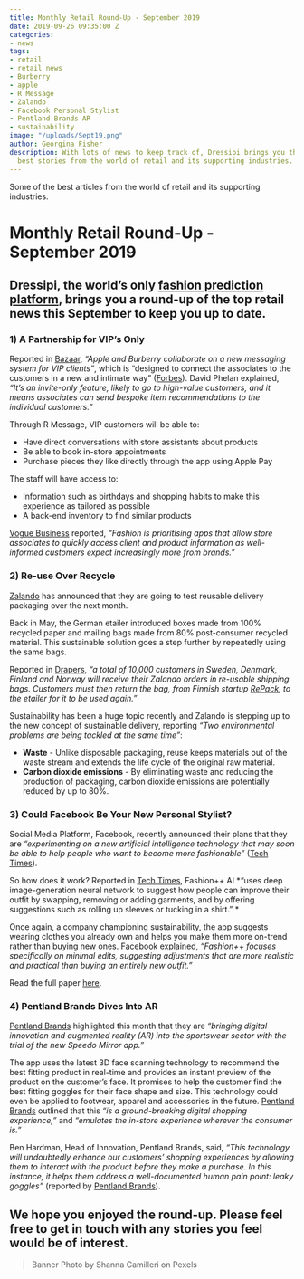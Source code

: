 ```yaml
---
title: Monthly Retail Round-Up - September 2019
date: 2019-09-26 09:35:00 Z
categories:
- news
tags:
- retail
- retail news
- Burberry
- apple
- R Message
- Zalando
- Facebook Personal Stylist
- Pentland Brands AR
- sustainability
image: "/uploads/Sept19.png"
author: Georgina Fisher
description: With lots of news to keep track of, Dressipi brings you this month's
  best stories from the world of retail and its supporting industries.
---
```


Some of the best articles from the world of retail and its supporting industries.

# Monthly Retail Round-Up - September 2019

## Dressipi, the world’s only [fashion prediction platform](https://dressipi.com/solutions/predictive-retail/), brings you a round-up of the top retail news this September to keep you up to date.

### 1) A Partnership for VIP’s Only

Reported in [Bazaar](https://www.harpersbazaar.com/uk/fashion/fashion-news/a28916661/apple-burberry-messaging-system-vip-clients/), *“Apple and Burberry collaborate on a new messaging system for VIP clients”*, which is “designed to connect the associates to the customers in a new and intimate way” ([Forbes](https://www.forbes.com/sites/davidphelan/2019/09/03/apple-and-burberry-team-up-to-create-dazzling-ios-apps/#2dce0ecd4267)). David Phelan explained, *“It’s an invite-only feature, likely to go to high-value customers, and it means associates can send bespoke item recommendations to the individual customers.”*

Through R Message, VIP customers will be able to:
* Have direct conversations with store assistants about products 
* Be able to book in-store appointments
* Purchase pieces they like directly through the app using Apple Pay

The staff will have access to:
* Information such as birthdays and shopping habits to make this experience as tailored as possible
* A back-end inventory to find similar products 

[Vogue Business](https://www.voguebusiness.com/technology/burberry-chat-r-world-ios-luxury-retail-consumers) reported, *“Fashion is prioritising apps that allow store associates to quickly access client and product information as well-informed customers expect increasingly more from brands.”*

### 2) Re-use Over Recycle

[Zalando](https://corporate.zalando.com/en/newsroom/en/stories/zalando-tests-reusable-packaging-delivery) has announced that they are going to test reusable delivery packaging over the next month.

Back in May, the German etailer introduced boxes made from 100% recycled paper and mailing bags made from 80% post-consumer recycled material. This sustainable solution goes a step further by repeatedly using the same bags.

Reported in [Drapers](https://www.drapersonline.com/7037551.article?utm_source=newsletter&utm_medium=email&utm_campaign=DR_EditorialNewsletters.Reg:%20Send%20-%20Daily%20News&mkt_tok=eyJpIjoiTVRGbFlUTXlOMlF6TUdVdyIsInQiOiJmYjNnVGVoMlAyTlB3XC9nOG1mNDNhN2dYN0k1U29LblhpclwvNFZxdmlDRCtrN2ZmQmZhaXlwZ28yMFRUQUZwRkpYb01HbUgzUE5KcTFyblJaWnFBdjU2anBLTmNCQUhGbFwvRGhNR1NHT3M1aDdmMWNVZEU3ZU54dUUxTVZ2UXUxUiJ9), *“a total of 10,000 customers in Sweden, Denmark, Finland and Norway will receive their Zalando orders in re-usable shipping bags. Customers must then return the bag, from Finnish startup [RePack](https://www.originalrepack.com/), to the etailer for it to be used again.”* 

Sustainability has been a huge topic recently and Zalando is stepping up to the new concept of sustainable delivery, reporting *“Two environmental problems are being tackled at the same time”*:

* **Waste** - Unlike disposable packaging, reuse keeps materials out of the waste stream and extends the life cycle of the original raw material. 
* **Carbon dioxide emissions** - By eliminating waste and reducing the production of packaging, carbon dioxide emissions are potentially reduced by up to 80%.

### 3) Could Facebook Be Your New Personal Stylist?

Social Media Platform, Facebook, recently announced their plans that they are *“experimenting on a new artificial intelligence technology that may soon be able to help people who want to become more fashionable”* ([Tech Times](https://www.techtimes.com/articles/245435/20190922/facebooks-fashion-ai-can-help-you-dress-better.htm)).

So how does it work? Reported in [Tech Times](https://www.techtimes.com/articles/245435/20190922/facebooks-fashion-ai-can-help-you-dress-better.htm), Fashion++ AI *“uses deep image-generation neural network to suggest how people can improve their outfit by swapping, removing or adding garments, and by offering suggestions such as rolling up sleeves or tucking in a shirt.” *

Once again, a company championing sustainability, the app suggests wearing clothes you already own and helps you make them more on-trend rather than buying new ones. [Facebook](https://ai.facebook.com/blog/building-ai-to-inform-peoples-fashion-choice) explained, *“Fashion++ focuses specifically on minimal edits, suggesting adjustments that are more realistic and practical than buying an entirely new outfit.”*

Read the full paper [here](https://research.fb.com/publications/fashion-minimal-edits-for-outfit-improvement/).

### 4) Pentland Brands Dives Into AR

[Pentland Brands](https://pentlandbrands.com/pentland-brands-uses-ground-breaking-face-scanning-technology-in-new-speedo-mirror-app/) highlighted this month that they are *“bringing digital innovation and augmented reality (AR) into the sportswear sector with the trial of the new Speedo Mirror app.”*

The app uses the latest 3D face scanning technology to recommend the best fitting product in real-time and provides an instant preview of the product on the customer’s face. It promises to help the customer find the best fitting goggles for their face shape and size. This technology could even be applied to footwear, apparel and accessories in the future. [Pentland Brands](https://pentlandbrands.com/pentland-brands-uses-ground-breaking-face-scanning-technology-in-new-speedo-mirror-app/) outlined that this *“is a ground-breaking digital shopping experience,”* and *“emulates the in-store experience wherever the consumer is.”*

Ben Hardman, Head of Innovation, Pentland Brands, said, *“This technology will undoubtedly enhance our customers’ shopping experiences by allowing them to interact with the product before they make a purchase. In this instance, it helps them address a well-documented human pain point: leaky goggles”* (reported by [Pentland Brands](https://pentlandbrands.com/pentland-brands-uses-ground-breaking-face-scanning-technology-in-new-speedo-mirror-app/)).

## We hope you enjoyed the round-up. Please feel free to get in touch with any stories you feel would be of interest.

> Banner Photo by Shanna Camilleri on Pexels